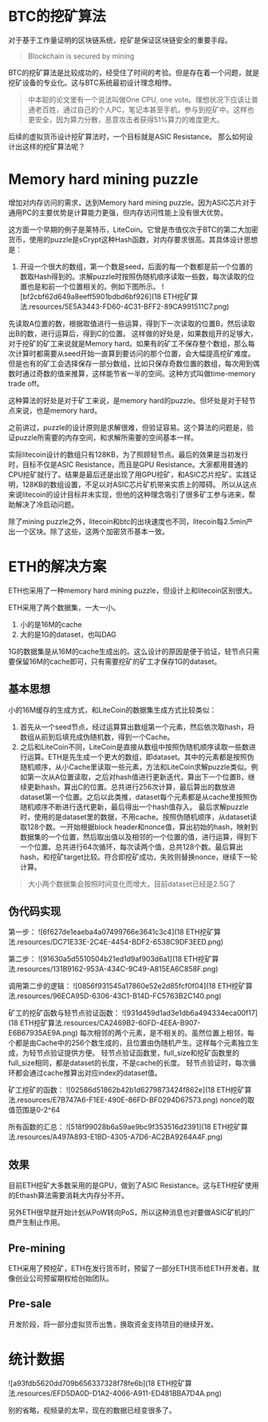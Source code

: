 # BTC的挖矿算法

对于基于工作量证明的区块链系统，挖矿是保证区块链安全的重要手段。
> Blockchain is secured by mining

BTC的挖矿算法是比较成功的，经受住了时间的考验。但是存在着一个问题，就是挖矿设备的专业化。这与BTC系统最初设计理念相悖。
> 中本聪的论文里有一个说法叫做One CPU, one vote。理想状况下应该让普通老百姓，通过自己的个人PC，笔记本甚至手机，参与到挖矿中。这样也更安全，因为算力分散，恶意攻击者获得51%算力的难度更大。

后续的虚拟货币设计挖矿算法时，一个目标就是ASIC Resistance。
那么如何设计出这样的挖矿算法呢？

# Memory hard mining puzzle

增加对内存访问的需求，达到Memory hard mining puzzle。因为ASIC芯片对于通用PC的主要优势是计算能力更强，但内存访问性能上没有很大优势。

这方面一个早期的例子是莱特币，LiteCoin。它曾是市值仅次于BTC的第二大加密货币，使用的puzzle是sCrypt这种Hash函数，对内存要求很高。其具体设计思想是：
1. 开设一个很大的数组，第一个数是seed，后面的每一个数都是前一个位置的数取Hash得到的。求解puzzle时按照伪随机顺序读取一些数，每次读取的位置也是和前一个位置相关的。例如下图所示。
![bf2cbf62d649a8eeff5901bdbd6bf926](18 ETH挖矿算法.resources/5E5A3443-FD60-4C31-BFF2-89CA991511C7.png)

先读取A位置的数，根据取值进行一些运算，得到下一次读取的位置B，然后读取出B的数，进行运算后，得到C的位置。
这样做的好处是，如果数组开的足够大，对于挖矿的矿工来说就是Memory hard。如果有的矿工不保存整个数组，那么每次计算时都需要从seed开始一直算到要访问的那个位置，会大幅提高挖矿难度。
但是也有的矿工会选择保存一部分数组，比如只保存奇数位置的数组，每次用到偶数时通过奇数的值来推算，这样能节省一半的空间。这种方式叫做time-memory trade off。

这种算法的好处是对于矿工来说，是memory hard的puzzle。但坏处是对于轻节点来说，也是memory hard。

之前讲过，puzzle的设计原则是求解很难，但验证容易。这个算法的问题是，验证puzzle所需要的内存空间，和求解所需要的空间基本一样。

实际litecoin设计的数组只有128KB，为了照顾轻节点。最后的效果是当初发行时，目标不仅是ASIC Resistance，而且是GPU Resistance。大家都用普通的CPU挖矿就行了。结果是最后还是出现了用GPU挖矿，和ASIC芯片挖矿。实践证明，128KB的数组设置，不足以对ASIC芯片矿机带来实质上的障碍。
所以从这点来说litecoin的设计目标并未实现，但他的这种理念吸引了很多矿工参与进来，帮助解决了冷启动问题。

除了mining puzzle之外，litecoin和btc的出块速度也不同，litecoin每2.5min产出一个区块。除了这些，这两个加密货币基本一致。

# ETH的解决方案

ETH也采用了一种memory hard mining puzzle，但设计上和litecoin区别很大。

ETH采用了两个数据集，一大一小。
1. 小的是16M的cache
2. 大的是1G的dataset，也叫DAG

1G的数据集是从16M的cache生成出的。这么设计的原因是便于验证，轻节点只需要保留16M的cache即可，只有需要挖矿的矿工才保存1G的dataset。

## 基本思想

小的16M缓存的生成方式，和LiteCoin的数据集生成方式比较类似：
1. 首先从一个seed节点，经过运算算出数组第一个元素，然后依次取hash，将数组从前到后填充成伪随机数，得到一个Cache。
2. 之后和LiteCoin不同，LiteCoin是直接从数组中按照伪随机顺序读取一些数进行运算。ETH是先生成一个更大的数组，即dataset。其中的元素都是按照伪随机顺序，从小Cache里读取一些元素，方法和LiteCoin求解puzzle类似。例如第一次从A位置读取，之后对hash值进行更新迭代，算出下一个位置B，继续更新hash，算出C的位置。总共进行256次计算，最后算出的数放进dataset第一个位置。之后以此类推，dataset每个元素都是从cache里按照伪随机顺序不断进行迭代更新，最后得出一个hash值存入。
最后求解puzzle时，使用的是dataset里的数据，不用cache。按照伪随机顺序，从dataset读取128个数。一开始根据block header和nonce值，算出初始的hash，映射到数据集的一个位置，然后取出值以及相邻的一个位置的值，进行运算，得到下一个位置。总共进行64次循环，每次读两个值，总共128个数。最后算出hash，和挖矿target比较。符合即挖矿成功，失败则替换nonce，继续下一轮计算。
> 大小两个数据集会按照时间变化而增大，目前dataset已经是2.5G了

## 伪代码实现

第一步：
![6f627de1eaeba4a07499766e3641c3c4](18 ETH挖矿算法.resources/DC71E33E-2C4E-4454-BDF2-6538C9DF3EED.png)

第二步：
![91630a5d5510504b21ed1d9af903d6a1](18 ETH挖矿算法.resources/131B9162-953A-434C-9C49-A815EA6C858F.png)

调用第二步的逻辑：
![0856f931545a17860e52e2d85fcf0f04](18 ETH挖矿算法.resources/96ECA95D-6306-43C1-B14D-FC5763B2C140.png)

矿工的挖矿函数与轻节点验证函数：
![931d459d1ad3e1db6a494334eca00f17](18 ETH挖矿算法.resources/CA2469B2-60FD-4EEA-B907-E6B67935AE9A.png)
每次相邻的两个元素，是不相关的。虽然位置上相邻，每个都是由Cache中的256个数生成的，且位置由伪随机产生。这样每个元素独立生成，为轻节点验证提供方便。
轻节点验证函数里，full_size和挖矿函数里的full_size相同，都是dataset的长度，不是cache的长度。
轻节点验证时，每次循环都会通过cache推算出对应index的dataset值。

矿工挖矿的函数：
![02586d51862b42b1d6279873424f862e](18 ETH挖矿算法.resources/E7B747A6-F1EE-490E-86FD-BF0294D67573.png)
nonce的取值范围是0-2^64

所有函数的汇总：
![518f99028b6a59ae9bc9f353516d2391](18 ETH挖矿算法.resources/A497A893-E1BD-4305-A7D6-AC2BA9264A4F.png)

## 效果

目前ETH挖矿大多数采用的是GPU，做到了ASIC Resistance。这与ETH挖矿使用的Ethash算法需要消耗大内存分不开。

另外ETH很早就开始计划从PoW转向PoS，所以这种消息也对要做ASIC矿机的厂商产生制止作用。

## Pre-mining
ETH采用了预挖矿，ETH在发行货币时，预留了一部分ETH货币给ETH开发者。就像创业公司预留期权给创始团队。

## Pre-sale
开发阶段，将一部分虚拟货币出售，换取资金支持项目的继续开发。

# 统计数据
![a93fdb5620dd709b656337328f78fe6b](18 ETH挖矿算法.resources/EFD5DA0D-D1A2-4066-A911-ED481BBA7D4A.png)

别的省略，视频录的太早，现在的数据已经变很多了。
